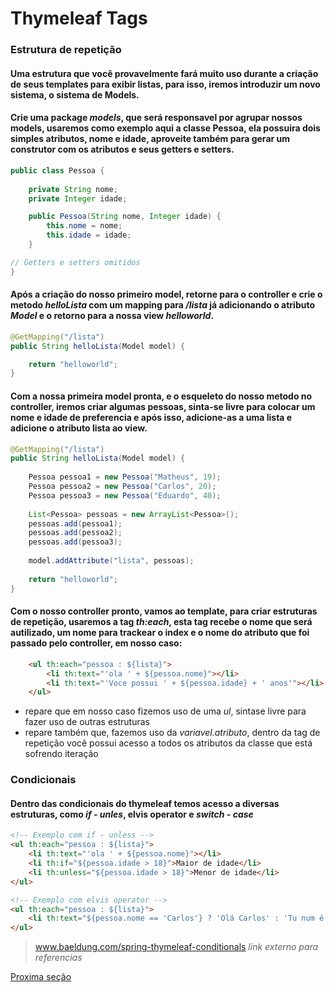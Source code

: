 # Thymeleaf Tags

### Estrutura de repetição
#### Uma estrutura que você provavelmente fará muito uso durante a criação de seus templates para exibir listas, para isso, iremos introduzir um novo sistema, o sistema de Models.
#### Crie uma package _models_, que será responsavel por agrupar nossos models, usaremos como exemplo aqui a classe Pessoa, ela possuira dois simples atributos, nome e idade, aproveite também para gerar um construtor com os atributos e seus getters e setters.
```java
public class Pessoa {
	
	private String nome;
	private Integer idade;

	public Pessoa(String nome, Integer idade) {
		this.nome = nome;
		this.idade = idade;
	}

// Getters e setters omitidos
}
```
#### Após a criação do nosso primeiro model, retorne para o controller e crie o metodo _helloLista_ com um mapping para _/lista_ já adicionando o atributo _Model_ e o retorno para a nossa view _helloworld_.
```java
@GetMapping("/lista")
public String helloLista(Model model) {

    return "helloworld";
}
```

#### Com a nossa primeira model pronta, e o esqueleto do nosso metodo no controller, iremos criar algumas pessoas, sinta-se livre para colocar um nome e idade de preferencia e após isso, adicione-as a uma lista e adicione o atributo lista ao view.
```java
@GetMapping("/lista")
public String helloLista(Model model) {
		
	Pessoa pessoa1 = new Pessoa("Matheus", 19);
	Pessoa pessoa2 = new Pessoa("Carlos", 20);
	Pessoa pessoa3 = new Pessoa("Eduardo", 40);
		
	List<Pessoa> pessoas = new ArrayList<Pessoa>();
	pessoas.add(pessoa1);
	pessoas.add(pessoa2);
	pessoas.add(pessoa3);
	
	model.addAttribute("lista", pessoas);
	
	return "helloworld";
}
```
#### Com o nosso controller pronto, vamos ao template, para criar estruturas de repetição, usaremos a tag _th:each_, esta tag recebe o nome que será autilizado, um nome para trackear o index e o nome do atributo que foi passado pelo controller, em nosso caso:
```html
	<ul th:each="pessoa : ${lista}">
		<li th:text="'ola ' + ${pessoa.nome}"></li>
		<li th:text="'Voce possui ' + ${pessoa.idade} + ' anos'"></li>
	</ul>
```
* repare que em nosso caso fizemos uso de uma _ul_, sintase livre para fazer uso de outras estruturas
* repare também que, fazemos uso da _variavel.atributo_, dentro da tag de repetição você possui acesso a todos os atributos da classe que está sofrendo iteração

### Condicionais
#### Dentro das condicionais do thymeleaf temos acesso a diversas estruturas, como _if_ - _unles_, elvis operator e _switch_ - _case_
```html
<!-- Exemplo com if - unless -->
<ul th:each="pessoa : ${lista}">
	<li th:text="'ola ' + ${pessoa.nome}"></li>
	<li th:if="${pessoa.idade > 18}">Maior de idade</li>
	<li th:unless="${pessoa.idade > 18}">Menor de idade</li>
</ul>

<!-- Exemplo com elvis operator -->
<ul th:each="pessoa : ${lista}">
	<li th:text="${pessoa.nome == 'Carlos'} ? 'Olá Carlos' : 'Tu num é o Carlos'"></li>
</ul>
```

> www.baeldung.com/spring-thymeleaf-conditionals   _link externo para referencias_

[Proxima seção](./project-lombok.md)
